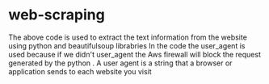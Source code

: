 # web-scraping
The above code is used to extract the text information from the website using python and beautifulsoup librabries
In the code the user_agent is used because if we didn't user_agent the Aws firewall will block the request generated by the python . 
A user agent is a string that a browser or application sends to each website you visit
